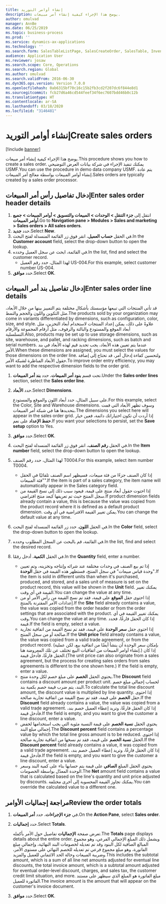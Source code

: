 ```yaml
---
title: إنشاء أوامر التوريد
description: يوضح هذا الإجراء كيفية إنشاء أمر مبيعات.
author: omulvad
manager: AnnBe
ms.date: 06/25/2019
ms.topic: business-process
ms.prod: ''
ms.service: dynamics-ax-applications
ms.technology: ''
ms.search.form: SalesTableListPage, SalesCreateOrder, SalesTable, InventDimParmFixed, InventProductDimensionLookup, SalesTotals
audience: Application User
ms.reviewer: josaw
ms.search.scope: Core, Operations
ms.search.region: Global
ms.author: omulvad
ms.search.validFrom: 2016-06-30
ms.dyn365.ops.version: Version 7.0.0
ms.openlocfilehash: 0ab6315bf70c16c15b2fb3cd2f207dc6f844e8d1
ms.sourcegitcommit: fcb27d6a46cd544feef34f6ec7607bdd46b0c12b
ms.translationtype: HT
ms.contentlocale: ar-SA
ms.lasthandoff: 03/18/2020
ms.locfileid: "3146481"
---
```

# <a name="create-sales-orders"></a><span data-ttu-id="1c388-103">إنشاء أوامر التوريد</span><span class="sxs-lookup"><span data-stu-id="1c388-103">Create sales orders</span></span>

[!include [banner](../../includes/banner.md)]

<span data-ttu-id="1c388-104">يوضح هذا الإجراء كيفية إنشاء أمر مبيعات.</span><span class="sxs-lookup"><span data-stu-id="1c388-104">This procedure shows you how to create a sales order.</span></span> <span data-ttu-id="1c388-105">يمكنك تنفيذ الإجراء في شركة بيانات العرض التوضيحي USMF.</span><span class="sxs-lookup"><span data-stu-id="1c388-105">You can use the procedure in demo data company USMF.</span></span> <span data-ttu-id="1c388-106">يتم عادة إنشاء أوامر المبيعات بواسطة معالج أمر المبيعات.</span><span class="sxs-lookup"><span data-stu-id="1c388-106">Sales orders are typically created by a sales order processor.</span></span> 

## <a name="enter-sales-order-header-details"></a><span data-ttu-id="1c388-107">إدخال تفاصيل رأس أمر المبيعات</span><span class="sxs-lookup"><span data-stu-id="1c388-107">Enter sales order header details</span></span>
1. <span data-ttu-id="1c388-108">انتقل إلى **جزء التنقل > الوحدات > المبيعات والتسويق > أوامر المبيعات > جميع أوامر المبيعات**.</span><span class="sxs-lookup"><span data-stu-id="1c388-108">Go to **Navigation pane > Modules > Sales and marketing > Sales orders > All sales orders**.</span></span>
2. <span data-ttu-id="1c388-109">حدد **جديد**.</span><span class="sxs-lookup"><span data-stu-id="1c388-109">Select **New**.</span></span>
3. <span data-ttu-id="1c388-110">في الحقل **حساب العميل**، انقر فوق زر القائمة المنسدلة لفتح البحث.</span><span class="sxs-lookup"><span data-stu-id="1c388-110">In the **Customer account** field, select the drop-down button to open the lookup.</span></span>
4. <span data-ttu-id="1c388-111">في القائمة، ابحث عن سجل العميل وحدده.</span><span class="sxs-lookup"><span data-stu-id="1c388-111">In the list, find and select the customer record.</span></span>
    - <span data-ttu-id="1c388-112">لهذا المثال، حدد رقم العميل US-004.</span><span class="sxs-lookup"><span data-stu-id="1c388-112">For this example, select customer number US-004.</span></span>  
5. <span data-ttu-id="1c388-113">حدد **موافق**.</span><span class="sxs-lookup"><span data-stu-id="1c388-113">Select **OK**.</span></span>

## <a name="enter-sales-order-line-details"></a><span data-ttu-id="1c388-114">إدخال تفاصيل بند أمر المبيعات</span><span class="sxs-lookup"><span data-stu-id="1c388-114">Enter sales order line details</span></span>
    
<span data-ttu-id="1c388-115">قد تأتي المنتجات التي تبيعها مؤسستك بأشكال مختلفة يتم التمييز بينها من خلال الأبعاد، مثل التكوين واللون والحجم والنمط.</span><span class="sxs-lookup"><span data-stu-id="1c388-115">The products sold by your organization may come in variants differentiated by dimensions, such as configuration, color, size, and style.</span></span> <span data-ttu-id="1c388-116">علاوةً على ذلك، يمكن إعداد المنتجات لاستخدام أبعاد التخزين، مثل أبعاد الموقع والمستودع والبالتة‬ والرفوف، مثل أرقام المجموعة والأرقام التسلسلية.</span><span class="sxs-lookup"><span data-stu-id="1c388-116">Also, products may be set up to use storage dimensions, such as site, warehouse, and pallet, and racking dimensions, such as batch and serial numbers.</span></span> <span data-ttu-id="1c388-117">عندما يتم تعيين هذه الأبعاد، يجب تحديد قيم لهذه الأبعاد في بند الأمر.</span><span class="sxs-lookup"><span data-stu-id="1c388-117">When these dimensions are assigned, you must select the values for those dimensions on the order line.</span></span> <span data-ttu-id="1c388-118">ولتحسين كفاءة إدخال أمر، قد تحتاج إلى إضافة حقول الأبعاد المناظرة لشبكة الأمر.</span><span class="sxs-lookup"><span data-stu-id="1c388-118">To improve order entry efficiency, you may want to add the respective dimension fields to the order grid.</span></span>
    
1. <span data-ttu-id="1c388-119">تحت قسم **بنود أمر المبيعات**، حدد **بند أمر المبيعات**.</span><span class="sxs-lookup"><span data-stu-id="1c388-119">Under the **Sales order lines** section, select the **Sales order line**.</span></span>
2. <span data-ttu-id="1c388-120">حدد **الأبعاد**.</span><span class="sxs-lookup"><span data-stu-id="1c388-120">Select **Dimensions**.</span></span>
    
    <span data-ttu-id="1c388-121">على سبيل المثال، حدد أبعاد اللون والموقع والمستودع.</span><span class="sxs-lookup"><span data-stu-id="1c388-121">For this example, select the Color, Site and Warehouse dimensions.</span></span> <span data-ttu-id="1c388-122">وسوف تظهر الأبعاد التي قمت بتحديدها هنا في شبكة أمر المبيعات.</span><span class="sxs-lookup"><span data-stu-id="1c388-122">The dimensions you select here will appear in the sales order grid.</span></span> <span data-ttu-id="1c388-123">إذا أردت أن تكون اختياراتك دائمة، فعين خيار **حفظ الإعداد** على نعم.</span><span class="sxs-lookup"><span data-stu-id="1c388-123">If you want your selections to persist, set the **Save setup** option to Yes.</span></span>
    
3. <span data-ttu-id="1c388-124">حدد **موافق**.</span><span class="sxs-lookup"><span data-stu-id="1c388-124">Select **OK**.</span></span>
4. <span data-ttu-id="1c388-125">في الحقل **رقم الصنف**، انقر فوق زر القائمة المنسدلة لفتح البحث.</span><span class="sxs-lookup"><span data-stu-id="1c388-125">In the **Item number** field, select the drop-down button to open the lookup.</span></span>
5. <span data-ttu-id="1c388-126">لهذا المثال، حدد رقم الصنف T0004.</span><span class="sxs-lookup"><span data-stu-id="1c388-126">For this example, select item number T0004.</span></span>
    - <span data-ttu-id="1c388-127">إذا كان الصنف جزءًا من فئة مبيعات، فسيظهر اسم الصنف تلقائيًا في الحقل "فئة المبيعات".</span><span class="sxs-lookup"><span data-stu-id="1c388-127">If the item is part of a sales category, the item name will automatically appear in the Sales category field.</span></span>  
    - <span data-ttu-id="1c388-128">إذا احتوت حقول أبعاد منتج على قيمة، فيعود سبب ذلك إلى نسخ القيمة من سجل المنتج حيث تم تعريفها كبعد منتج افتراضي.</span><span class="sxs-lookup"><span data-stu-id="1c388-128">If product dimension fields already contain a value, this is because the value was copied from the product record where it is defined as a default product dimension.</span></span> <span data-ttu-id="1c388-129">يمكن تغيير القيمة الافتراضية في أي وقت.</span><span class="sxs-lookup"><span data-stu-id="1c388-129">You can change the default value at any time.</span></span>   
6. <span data-ttu-id="1c388-130">في الحقل **اللون**، حدد زر القائمة المنسدلة لفتح البحث.</span><span class="sxs-lookup"><span data-stu-id="1c388-130">In the **Color** field, select the drop-down button to open the lookup.</span></span>
7. <span data-ttu-id="1c388-131">في القائمة، قم بالبحث عن السجل المطلوب وحدده.</span><span class="sxs-lookup"><span data-stu-id="1c388-131">In the list, find and select the desired record.</span></span>
8. <span data-ttu-id="1c388-132">في الحقل **الكمية**، أدخل رقمًا.</span><span class="sxs-lookup"><span data-stu-id="1c388-132">In the **Quantity** field, enter a number.</span></span>
    - <span data-ttu-id="1c388-133">إذا تم بيع الصنف في وحدات مختلفة عند شرائه وإنتاجه وتخزينه، وتم تعيين "وحدة قياس مبيعات" في سجل المنتج، فستظهر هذه القيمة في حقل **الوحدة**.</span><span class="sxs-lookup"><span data-stu-id="1c388-133">If the item is sold in different units than when it's purchased, produced, and stored, and a sales unit of measure is set on the product record, this value will be shown in the **Unit** field.</span></span> <span data-ttu-id="1c388-134">يمكنك تغيير القيمة في أي وقت.</span><span class="sxs-lookup"><span data-stu-id="1c388-134">You can change the value at any time.</span></span>   
    - <span data-ttu-id="1c388-135">إذا احتوى حقل **الموقع** على قيمة، فقد تم نسخ القيمة من رأس الأمر أو من إعدادات الأمر المقترنة بالمنتج.</span><span class="sxs-lookup"><span data-stu-id="1c388-135">If the **Site** field already contains a value, the value was copied from the order header or from the order settings that are associated with the product.</span></span> <span data-ttu-id="1c388-136">يمكنك تغيير القيمة في أي وقت.</span><span class="sxs-lookup"><span data-stu-id="1c388-136">You can change the value at any time.</span></span> <span data-ttu-id="1c388-137">إذا كان الحقل فارغًا، فحدد قيمة.</span><span class="sxs-lookup"><span data-stu-id="1c388-137">If the field is empty, select a value.</span></span>   
    - <span data-ttu-id="1c388-138">إذا احتوى حقل **سعر الوحدة** على قيمة، فقد تم نسخ القيمة من اتفاقية تجارية صالحة أو من سجل المنتج.</span><span class="sxs-lookup"><span data-stu-id="1c388-138">If the **Unit price** field already contains a value, the value was copied from a valid trade agreement, or from the product record.</span></span> <span data-ttu-id="1c388-139">(بإمكان سعر الوحدة أن ينشأ أيضًا من اتفاقية بيع، لكن عملية إنشاء أوامر المبيعات من اتفاقيات البيع تختلف عن تلك المعروضة هنا.) إذا كان الحقل فارغًا، فأدخل قيمة.</span><span class="sxs-lookup"><span data-stu-id="1c388-139">(The unit price can also originate from a sales agreement, but the process for creating sales orders from sales agreements is different to the one shown here.) If the field is empty, enter a value.</span></span>   
    - <span data-ttu-id="1c388-140">يحتوي الحقل **الخصم** على مبلغ خصم لكل وحدة منتج.</span><span class="sxs-lookup"><span data-stu-id="1c388-140">The **Discount** field contains a discount amount per product unit.</span></span> <span data-ttu-id="1c388-141">لحساب إجمالي مبلغ خصم البند، يتم ضرب قيمة خصم بكمية بند.</span><span class="sxs-lookup"><span data-stu-id="1c388-141">To calculate the total line discount amount, the discount value is multiplied by line quantity.</span></span> <span data-ttu-id="1c388-142">إذا احتوى حقل **الخصم** على قيمة، فقد تم نسخ القيمة من اتفاقية تجارية صالحة.</span><span class="sxs-lookup"><span data-stu-id="1c388-142">If the **Discount** field already contains a value, the value was copied from a valid trade agreement.</span></span> <span data-ttu-id="1c388-143">إذا كان الحقل فارغًا، وتريد إعطاء العميل خصم بند، فأدخل قيمة.</span><span class="sxs-lookup"><span data-stu-id="1c388-143">If the field is empty, and you want to give the customer a line discount, enter a value.</span></span>  
    - <span data-ttu-id="1c388-144">يحتوي الحقل **نسبة الخصم** على قيمة النسبة مئوية التي يجب استخدامها لخفض إجمالي مبلغ البند.</span><span class="sxs-lookup"><span data-stu-id="1c388-144">The **Discount percent** field contains a percentage value by which the total line gross amount is to be reduced.</span></span>  <span data-ttu-id="1c388-145">إذا احتوى الحقل **نسبة الخصم** على قيمة، فقد تم نسخها من اتفاقية تجارية صالحة.</span><span class="sxs-lookup"><span data-stu-id="1c388-145">If the **Discount percent** field already contains a value, it was copied from a valid trade agreement.</span></span> <span data-ttu-id="1c388-146">إذا كان الحقل فارغًا، وتريد إعطاء العميل خصم بند، فأدخل قيمة.</span><span class="sxs-lookup"><span data-stu-id="1c388-146">If the field is empty, and you want to give the customer a line discount, enter a value.</span></span> 
    - <span data-ttu-id="1c388-147">يحتوي الحقل المبلغ **الصافي** على قيمة يتم حسابها بناء على كمية البند وسعر الوحدة المعدّل بواسطة الخصومات.</span><span class="sxs-lookup"><span data-stu-id="1c388-147">The **Net** amount field contains a value that is calculated based on the line's quantity and unit price adjusted by discounts.</span></span>  <span data-ttu-id="1c388-148">يمكنك تجاوز القيمة المحسوبة إلى أخرى مختلفة.</span><span class="sxs-lookup"><span data-stu-id="1c388-148">You can override the calculated value to a different one.</span></span>  

## <a name="review-the-order-totals"></a><span data-ttu-id="1c388-149">مراجعة إجماليات الأوامر</span><span class="sxs-lookup"><span data-stu-id="1c388-149">Review the order totals</span></span>
1. <span data-ttu-id="1c388-150">في **جزء الإجراءات**، حدد **أمر المبيعات**.</span><span class="sxs-lookup"><span data-stu-id="1c388-150">On the **Action Pane**, select **Sales order**.</span></span>
2. <span data-ttu-id="1c388-151">حدد **إجماليات**.</span><span class="sxs-lookup"><span data-stu-id="1c388-151">Select **Totals**.</span></span>
    
    <span data-ttu-id="1c388-152">تعرض صفحة **الإجماليات** تفاصيل حول الأمر بأكمله.</span><span class="sxs-lookup"><span data-stu-id="1c388-152">The **Totals** page displays details about the entire order.</span></span> <span data-ttu-id="1c388-153">ويشمل ذلك المبلغ الإجمالي الفرعي، وهو مجموع المبالغ الصافية لكل البنود وقد تم تعديله لخصومات البند النهائية، وإجمالي مبلغ الفاتورة، وهو مبلغ مجموع فرعي تم تعديله للخصم النهائي على مستوى الأمر، وضريبة المبيعات وحالة الحد الائتماني للعميل والمزيد.</span><span class="sxs-lookup"><span data-stu-id="1c388-153">This includes the subtotal amount, which is a sum of all line net amounts adjusted for eventual line discounts, the total invoice amount, which is a subtotal amount adjusted for eventual order-level discount, charges, and sales tax, the customer credit limit situation, and more.</span></span> <span data-ttu-id="1c388-154">مبلغ الفاتورة هو المبلغ الذي سيظهر على مستند الفاتورة للعميل.</span><span class="sxs-lookup"><span data-stu-id="1c388-154">The invoice amount is the amount that will appear on the customer's invoice document.</span></span>  
    
3. <span data-ttu-id="1c388-155">حدد **موافق**.</span><span class="sxs-lookup"><span data-stu-id="1c388-155">Select **OK**.</span></span>
